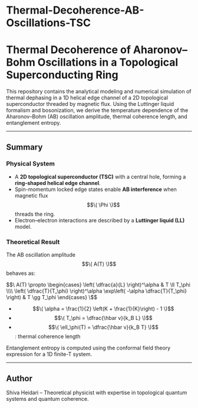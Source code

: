 # Thermal-Decoherence-AB-Oscillations-TSC

# Thermal Decoherence of Aharonov–Bohm Oscillations in a Topological Superconducting Ring

This repository contains the analytical modeling and numerical simulation of thermal dephasing in a 1D helical edge channel of a 2D topological superconductor threaded by magnetic flux. Using the Luttinger liquid formalism and bosonization, we derive the temperature dependence of the Aharonov–Bohm (AB) oscillation amplitude, thermal coherence length, and entanglement entropy.

---

##  Summary

###  Physical System
- A **2D topological superconductor (TSC)** with a central hole, forming a **ring-shaped helical edge channel**.
- Spin-momentum locked edge states enable **AB interference** when magnetic flux $$\( \Phi \)$$ threads the ring.
- Electron–electron interactions are described by a **Luttinger liquid (LL)** model.

### Theoretical Result
The AB oscillation amplitude $$\( A(T) \)$$ behaves as:

$$\
A(T) \propto
\begin{cases}
\left( \dfrac{a}{L} \right)^\alpha & T \ll T_\phi \\\\
\left( \dfrac{T}{T_\phi} \right)^\alpha \exp\left( -\alpha \dfrac{T}{T_\phi} \right) & T \gg T_\phi
\end{cases}
\$$

- $$\( \alpha = \frac{1}{2} \left(K + \frac{1}{K}\right) - 1 \)$$
- $$\( T_\phi = \dfrac{\hbar v}{k_B L} \)$$
- $$\( \ell_\phi(T) = \dfrac{\hbar v}{k_B T} \)$$: thermal coherence length

Entanglement entropy is computed using the conformal field theory expression for a 1D finite-T system.

---
## Author
Shiva Heidari – Theoretical physicist with expertise in topological quantum systems and quantum coherence.
